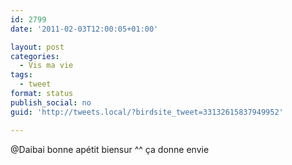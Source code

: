 ```yaml
---
id: 2799
date: '2011-02-03T12:00:05+01:00'

layout: post
categories:
  - Vis ma vie
tags:
  - tweet
format: status
publish_social: no
guid: 'http://tweets.local/?birdsite_tweet=33132615837949952'

---
```


@Daibai bonne apétit biensur ^^ ça donne envie